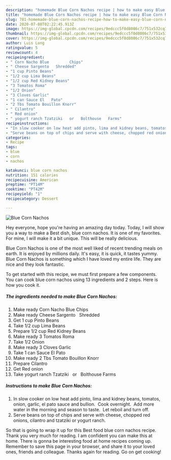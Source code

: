 ```yaml
---
description: "homemade Blue Corn Nachos recipe | how to make easy Blue Corn Nachos"
title: "homemade Blue Corn Nachos recipe | how to make easy Blue Corn Nachos"
slug: 781-homemade-blue-corn-nachos-recipe-how-to-make-easy-blue-corn-nachos
date: 2020-07-08T02:22:45.913Z
image: https://img-global.cpcdn.com/recipes/9edccc5f0d8086c7/751x532cq70/blue-corn-nachos-recipe-main-photo.jpg
thumbnail: https://img-global.cpcdn.com/recipes/9edccc5f0d8086c7/751x532cq70/blue-corn-nachos-recipe-main-photo.jpg
cover: https://img-global.cpcdn.com/recipes/9edccc5f0d8086c7/751x532cq70/blue-corn-nachos-recipe-main-photo.jpg
author: Luis Long
ratingvalue: 5
reviewcount: 4
recipeingredient:
- " Corn Nacho Blue         Chips"
- " Cheese Sargento   Shredded"
- "1 cup Pinto Beans"
- "1/2 cup Lima Beans"
- "1/2 cup Red Kidney Beans"
- "3 Tomatos Roma"
- "1/2 Onion"
- "3 Cloves Garlic"
- "1 can Sauce El   Pato"
- "2 Tbs Tomato Bouillon Knorr"
- " Cilantro"
- " Red onion"
- " yogurt ranch Tzatziki   or   Bolthouse   Farms"
recipeinstructions:
- "In slow cooker on low heat add pinto, lima and kidney beans, tomatos, onion, garlic, el pato sauce and bullion.  Cook overnight.  Add more water in the morning and season to taste.  Let reboil and turn off."
- "Serve beans on top of chips and serve with cheese, chopped red onions, cilantro and tzatziki or yogurt ranch."
categories:
- Recipe
tags:
- blue
- corn
- nachos

katakunci: blue corn nachos 
nutrition: 151 calories
recipecuisine: American
preptime: "PT14M"
cooktime: "PT42M"
recipeyield: "1"
recipecategory: Dessert

---
```



![Blue Corn Nachos](https://img-global.cpcdn.com/recipes/9edccc5f0d8086c7/751x532cq70/blue-corn-nachos-recipe-main-photo.jpg)

Hey everyone, hope you're having an amazing day today. Today, I will show you a way to make a Best dish, blue corn nachos. It is one of my favorites. For mine, I will make it a bit unique. This will be really delicious.



Blue Corn Nachos is one of the most well liked of recent trending meals on earth. It is enjoyed by millions daily. It's easy, it is quick, it tastes yummy. Blue Corn Nachos is something which I have loved my entire life. They are nice and they look fantastic.


To get started with this recipe, we must first prepare a few components. You can cook blue corn nachos using 13 ingredients and 2 steps. Here is how you cook it.

<!--inarticleads1-->

##### The ingredients needed to make Blue Corn Nachos:

1. Make ready  Corn Nacho Blue         Chips
1. Make ready  Cheese Sargento   Shredded
1. Get 1 cup Pinto Beans
1. Take 1/2 cup Lima Beans
1. Prepare 1/2 cup Red Kidney Beans
1. Make ready 3 Tomatos Roma
1. Take 1/2 Onion
1. Make ready 3 Cloves Garlic
1. Take 1 can Sauce El   Pato
1. Make ready 2 Tbs Tomato Bouillon Knorr
1. Prepare  Cilantro
1. Get  Red onion
1. Take  yogurt ranch Tzatziki   or   Bolthouse   Farms




<!--inarticleads2-->

##### Instructions to make Blue Corn Nachos:

1. In slow cooker on low heat add pinto, lima and kidney beans, tomatos, onion, garlic, el pato sauce and bullion.  Cook overnight.  Add more water in the morning and season to taste.  Let reboil and turn off.
1. Serve beans on top of chips and serve with cheese, chopped red onions, cilantro and tzatziki or yogurt ranch.




So that is going to wrap it up for this Best food blue corn nachos recipe. Thank you very much for reading. I am confident you can make this at home. There is gonna be interesting food at home recipes coming up. Remember to save this page in your browser, and share it to your loved ones, friends and colleague. Thanks again for reading. Go on get cooking!
